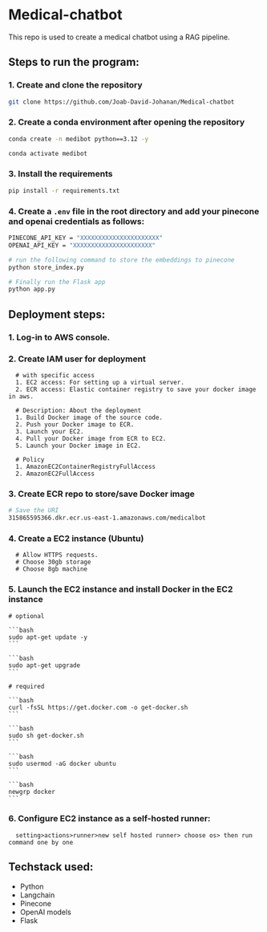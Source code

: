 # Medical-chatbot

This repo is used to create a medical chatbot using a RAG pipeline.

## Steps to run the program:

### 1. Create and clone the repository

```bash
git clone https://github.com/Joab-David-Johanan/Medical-chatbot
```

### 2. Create a conda environment after opening the repository

```bash
conda create -n medibot python==3.12 -y
```

```bash
conda activate medibot
```

### 3. Install the requirements

```bash
pip install -r requirements.txt
```

### 4. Create a `.env` file in the root directory and add your pinecone and openai credentials as follows:

```bash
PINECONE_API_KEY = "XXXXXXXXXXXXXXXXXXXXXX"
OPENAI_API_KEY = "XXXXXXXXXXXXXXXXXXXXXX"

```

```bash
# run the following command to store the embeddings to pinecone
python store_index.py
```

```bash
# Finally run the Flask app
python app.py
```

## Deployment steps:

### 1. Log-in to AWS console.

### 2. Create IAM user for deployment

      # with specific access
      1. EC2 access: For setting up a virtual server.
      2. ECR access: Elastic container registry to save your docker image in aws.

      # Description: About the deployment
      1. Build Docker image of the source code.
      2. Push your Docker image to ECR.
      3. Launch your EC2.
      4. Pull your Docker image from ECR to EC2.
      5. Launch your Docker image in EC2.

      # Policy
      1. AmazonEC2ContainerRegistryFullAccess
      2. AmazonEC2FullAccess

### 3. Create ECR repo to store/save Docker image

```bash
# Save the URI
315865595366.dkr.ecr.us-east-1.amazonaws.com/medicalbot
```

### 4. Create a EC2 instance (Ubuntu)

      # Allow HTTPS requests.
      # Choose 30gb storage
      # Choose 8gb machine

### 5. Launch the EC2 instance and install Docker in the EC2 instance

    # optional

    ```bash
    sudo apt-get update -y
    ```

    ```bash
    sudo apt-get upgrade
    ```

    # required

    ```bash
    curl -fsSL https://get.docker.com -o get-docker.sh
    ```

    ```bash
    sudo sh get-docker.sh
    ```

    ```bash
    sudo usermod -aG docker ubuntu
    ```

    ```bash
    newgrp docker
    ```

### 6. Configure EC2 instance as a self-hosted runner:

      setting>actions>runner>new self hosted runner> choose os> then run command one by one

## Techstack used:

- Python
- Langchain
- Pinecone
- OpenAI models
- Flask
